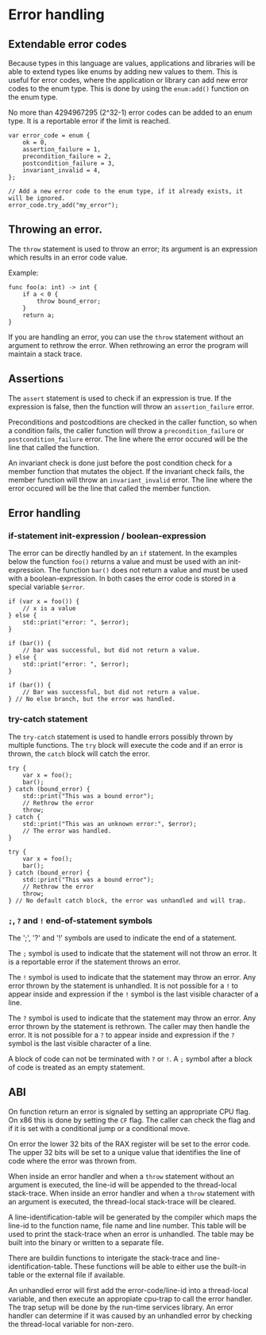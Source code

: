 # Error handling

## Extendable error codes
Because types in this language are values, applications and libraries will be able
to extend types like enums by adding new values to them. This is useful for error codes, where
the application or library can add new error codes to the enum type. This is done by
using the `enum:add()` function on the enum type.

No more than 4294967295 (2^32-1) error codes can be added to an enum type. It is a reportable
error if the limit is reached.

```
var error_code = enum {
    ok = 0,
    assertion_failure = 1,
    precondition_failure = 2,
    postcondition_failure = 3,
    invariant_invalid = 4,
};

// Add a new error code to the enum type, if it already exists, it will be ignored.
error_code.try_add("my_error");
```

## Throwing an error.
The `throw` statement is used to throw an error; its argument is an expression which
results in an error code value.

Example:

```
func foo(a: int) -> int {
    if a < 0 {
        throw bound_error;
    }
    return a;
}
```

If you are handling an error, you can use the `throw` statement without an argument to
rethrow the error. When rethrowing an error the program will maintain a stack trace.

## Assertions
The `assert` statement is used to check if an expression is true. If the expression is false,
then the function will throw an `assertion_failure` error.

Preconditions and postcoditions are checked in the caller function, so when a condition fails,
the caller function will throw a `precondition_failure` or `postcondition_failure` error. The
line where the error occured will be the line that called the function.

An invariant check is done just before the post condition check for a member function that mutates
the object. If the invariant check fails, the member function will throw an `invariant_invalid` error.
The line where the error occured will be the line that called the member function.


## Error handling

### if-statement init-expression / boolean-expression
The error can be directly handled by an `if` statement. In the examples below
the function `foo()` returns a value and must be used with an init-expression.
The function `bar()` does not return a value and must be used with a boolean-expression.
In both cases the error code is stored in a special variable `$error`.

```
if (var x = foo()) {
    // x is a value
} else {
    std::print("error: ", $error);
}

if (bar()) {
    // bar was successful, but did not return a value.
} else {
    std::print("error: ", $error);
}

if (bar()) {
    // Bar was successful, but did not return a value.
} // No else branch, but the error was handled.
```

### try-catch statement
The `try-catch` statement is used to handle errors possibly thrown by multiple functions.
The `try` block will execute the code and if an error is thrown, the `catch` block will
catch the error.

```
try {
    var x = foo();
    bar();
} catch (bound_error) {
    std::print("This was a bound error");
    // Rethrow the error
    throw;
} catch {
    std::print("This was an unknown error:", $error);
    // The error was handled.
}

try {
    var x = foo();
    bar();
} catch (bound_error) {
    std::print("This was a bound error");
    // Rethrow the error
    throw;
} // No default catch block, the error was unhandled and will trap.
```

### `;`, `?` and `!` end-of-statement symbols
The ';', '?' and '!' symbols are used to indicate the end of a statement.

The `;` symbol is used to indicate that the statement will not throw an error. It
is a reportable error if the statement throws an error.

The `!` symbol is used to indicate that the statement may throw an error. Any error thrown
by the statement is unhandled. It is not possible for a `!` to appear inside and expression
if the `!` symbol is the last visible character of a line.

The `?` symbol is used to indicate that the statement may throw an error. Any error thrown
by the statement is rethrown. The caller may then handle the error. It is not possible for
a `?` to appear inside and expression if the `?` symbol is the last visible character of a line.

A block of code can not be terminated with `?` or `!`. A `;` symbol after a block of code
is treated as an empty statement.

## ABI
On function return an error is signaled by setting an appropriate CPU flag. On x86 this is done
by setting the `CF` flag. The caller can check the flag and if it is set with a conditional jump or
a conditional move.

On error the lower 32 bits of the RAX register will be set to the error code. The upper 32 bits
will be set to a unique value that identifies the line of code where the error was thrown from.

When inside an error handler and when a `throw` statement without an argument is executed, the
line-id will be appended to the thread-local stack-trace. When inside an error handler and when
a `throw` statement with an argument is executed, the thread-local stack-trace will be cleared.

A line-identification-table will be generated by the compiler which maps the line-id to the
function name, file name and line number. This table will be used to print the stack-trace
when an error is unhandled. The table may be built into the binary or written to a separate file.

There are buildin functions to interigate the stack-trace and line-identification-table. These
functions will be able to either use the built-in table or the external file if available.

An unhandled error will first add the error-code/line-id into a thread-local variable, and then
execute an appropiate cpu-trap to call the error handler. The trap setup will be done by the
run-time services library. An error handler can determine if it was caused by an unhandled error
by checking the thread-local variable for non-zero.


